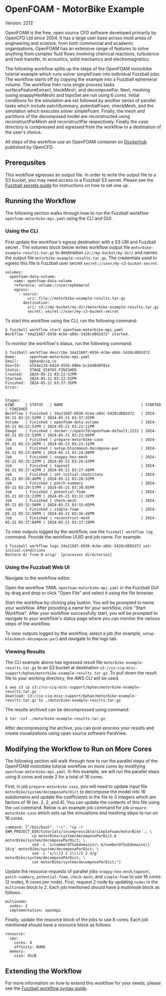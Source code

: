 # OpenFOAM - MotorBike Example

Version: 2212

OpenFOAM is the free, open source CFD software developed primarily by OpenCFD
Ltd since 2004. It has a large user base across most areas of engineering and
science, from both commercial and academic organisations. OpenFOAM has an
extensive range of features to solve anything from complex fluid flows involving
chemical reactions, turbulence and heat transfer, to acoustics, solid mechanics
and electromagnetics.

The following workflow splits up the steps of the OpenFOAM motorbike tutorial
example which runs solver simpleFoam into individual Fuzzball jobs. The workflow
starts off by copying the example into a Fuzzball ephemeral volume. The workflow
then runs single process tasks surfaceFeatureExtract, blockMesh, and
decomposePar. Next, meshing (using snappyHexMesh) and topoSet are run using 6
cores. Initial conditions for the simulation are set followed by another series
of parallel tasks which include patchSummary, potentialFoam, checkMesh, and the
simulation which executes solver simpleFoam. Finally, the mesh and partitions of
the decomposed model are reconstructed using reconstructParMesh and
reconstructPar respectively. Finally the case directory is compressed and
egressed from the workflow to a destination of the user's choice.

All steps of the workflow use an OpenFOAM container on
[Dockerhub](https://hub.docker.com/r/opencfd/openfoam-default) published by
OpenCFD.

## Prerequsites

This workflow egresses an output file. In order to write the output file to a S3
bucket, you may need access to a Fuzzball S3 secret. Please see the [Fuzzball
secrets guide](https://integration.ciq.dev/docs/user-guide/secrets) for
instructions on how to set one up.

## Running the Workflow

The following section walks through how to run the Fuzzball workflow
`openfoam-motorbike-mpi.yaml` using the CLI and GUI.

### Using the CLI

First update the workflow's egress destination with a S3 URI and Fuzzball secret
. The volumes block below writes workflow output file
`motorbike-example-results.tar.gz` to destination `s3://my-bucket/my-dir/` and
names the output file `motorbike-example-results.tar.gz`. The credentials used
to egress this file is Fuzzball user secret `secret://user/my-s3-bucket-secret`.

```text
volumes:
  openfoam-data-volume:
    name: openfoam-data-volume
    reference: volume://user/ephemeral
    egress:
      - source:
          uri: file://motorbike-example-results.tar.gz
        destination:
          uri: s3://my-bucket/my-dir/motorbike-example-results.tar.gz
          secret: secret://user/my-s3-bucket-secret
```

To start this workflow using the CLI, run the following command:

```text
$ fuzzball workflow start openfoam-motorbike-mpi.yaml
Workflow "34a21687-6936-4cbe-a8dc-5428cd802d72" started.
```

To monitor the workflow's status, run the following command:

```text
$ fuzzball workflow describe 34a21687-6936-4cbe-a8dc-5428cd802d72
Name:      openfoam-motorbike-mpi.yaml
Email:     bphan@ciq.co
UserId:    e554e134-bd2d-455b-896e-bc24d8d9f81e
Status:    STAGE_STATUS_FINISHED
Created:   2024-05-21 03:22:52PM
Started:   2024-05-21 03:22:52PM
Finished:  2024-05-21 03:37:35PM
Error:     


Stages:
KIND     | STATUS   | NAME                                   | STARTED               | FINISHED
Workflow | Finished | 34a21687-6936-4cbe-a8dc-5428cd802d72   | 2024-05-21 03:22:52PM | 2024-05-21 03:37:35PM
Volume   | Finished | openfoam-data-volume                   | 2024-05-21 03:22:53PM | 2024-05-21 03:23:11PM
Image    | Finished | docker://opencfd/openfoam-default:2212 | 2024-05-21 03:22:53PM | 2024-05-21 03:23:09PM
Job      | Finished | prepare-motorbike-case                 | 2024-05-21 03:23:26PM | 2024-05-21 03:23:31PM
Job      | Finished | setup-blockmesh-decompose-par          | 2024-05-21 03:23:49PM | 2024-05-21 03:24:08PM
Job      | Finished | snappy-hex-mesh                        | 2024-05-21 03:25:22PM | 2024-05-21 03:26:43PM
Job      | Finished | toposet                                | 2024-05-21 03:27:42PM | 2024-05-21 03:27:48PM
Job      | Finished | set-initial-conditions                 | 2024-05-21 03:28:46PM | 2024-05-21 03:28:52PM
Job      | Finished | patch-summary                          | 2024-05-21 03:29:57PM | 2024-05-21 03:30:05PM
Job      | Finished | potential-foam                         | 2024-05-21 03:31:23PM | 2024-05-21 03:31:32PM
Job      | Finished | check-mesh                             | 2024-05-21 03:32:58PM | 2024-05-21 03:33:05PM
Job      | Finished | simple-foam                            | 2024-05-21 03:33:59PM | 2024-05-21 03:36:49PM
Job      | Finished | reconstruct-mesh                       | 2024-05-21 03:37:04PM | 2024-05-21 03:37:19PM
```

To view outputs logged by the workflow, use the `fuzzball workflow log` command.
Provide the workflow UUID and job name. For example:

```text
$ fuzzball workflow logs 34a21687-6936-4cbe-a8dc-5428cd802d72 set-initial-conditions
Restore 0/ from 0.orig/  [processor directories]
```

### Using the Fuzzball Web UI

Navigate to the workflow editor.

Open the workflow YAML `openfoam-motorbike-mpi.yaml` in the Fuzzball GUI by drag
and drop or click "Open File" and select it using the file browser.

Start the workflow by clicking play button. You will be prompted to name your
workflow. After providing a name for your workflow, click "Start Workflow".
After your workflow successfully start, you will be prompted to navigate to your
workflow's status page where you can monitor the various steps of the workflow.

To view outputs logged by the workflow, select a job (for example,
`setup-blockmesh-decompose-par`) and navigate to the logs tab.

### Viewing Results

The CLI example above has egressed result file `motorbike-example-results.tar.gz`
to an S3 bucket at destination
`s3://co-ciq-misc-support/bphan/motorbike-example-results.tar.gz`. To pull down
the result file to your working directory, the AWS CLI will be used.

```text
$ aws s3 cp s3://co-ciq-misc-support/bphan/motorbike-example-results.tar.gz . 
download: s3://co-ciq-misc-support/bphan/motorbike-example-results.tar.gz to ./motorbike-example-results.tar.gz
```

The results archived can be decompressed using command:

```text
$ tar -zxf ./motorbike-example-results.tar.gz
```

After decompressing the archive, you can post-process your results and create
visualizations using open source software ParaView.

## Modifying the Workflow to Run on More Cores

The following section will walk through how to run the parallel steps of the
OpenFOAM motorbike tutorial workflow on more cores by modifying
`openfoam-motorbike-mpi.yaml`. In this example, we will run the parallel steps
using 8 cores and node 2 for a total of 16 cores.

First, in job `prepare-motorbike-case`, you will need to update input file
`motorBike/system/decomposeParDict` to decompose the model into 16 subdomains
and update the coefficients in the file to 3 integers which are factors of 16
(ex. 2, 2, and 4). You can update the contents of this file using the `sed`
command. Below is an example job command for job `prepare-motorbike-case` which
sets up the simulations and meshing steps to run on 16 cores.

```text
command: ["/bin/bash", "-c", "cp -r $WM_PROJECT_DIR/tutorials/incompressible/simpleFoam/motorBike .; \
            cp motorBike/system/decomposeParDict.6 motorBike/system/decomposeParDict; \
            sed -i 's/numberOfSubdomains\\ 6/numberOfSubdomains\\ 16/g' motorBike/system/decomposeParDict; \
            sed -i 's/\\(3 2 1\\)/2 2 4/g' motorBike/system/decomposeParDict; \
            cat motorBike/system/decomposeParDict;"]
```

Update the resource requests of parallel jobs `snappy-hex-mesh`,`toposet`,
`patch-summary`, `potential-foam`, `check-mesh`, and `simple-foam` to use 16
cores (2 nodes, 8 cores per node). First, request 2 node by updating `nodes` in
the `multinode` block to 2. Each job mentioned should have a multinode block
as follows:

```text
multinode:
  nodes: 2
  implementation: openmpi
```

Finally, update the resource block of the jobs to use 8 cores. Each job 
mentioned should have a resource block as follows:

```text
resource:
  cpu:
    cores: 8
    affinity: NUMA
  memory:
    size: 4GiB
```

## Extending the Workflow

For more information on how to extend this workflow for your needs, please see
the
[Fuzzball workflow syntax guide](https://integration.ciq.dev/docs/appendices/workflow-syntax/).
